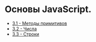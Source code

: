 # Основы JavaScript.

- [3.1 - Методы примитивов](https://github.com/13RedFox/JS_Book/blob/main/3/js/1.js 'Методы примитивов')
- [3.2 - Числа](https://github.com/13RedFox/JS_Book/blob/main/3/js/2.js 'Числа')
- [3.3 - Строки](https://github.com/13RedFox/JS_Book/blob/main/3/js/3.js 'Строки')
